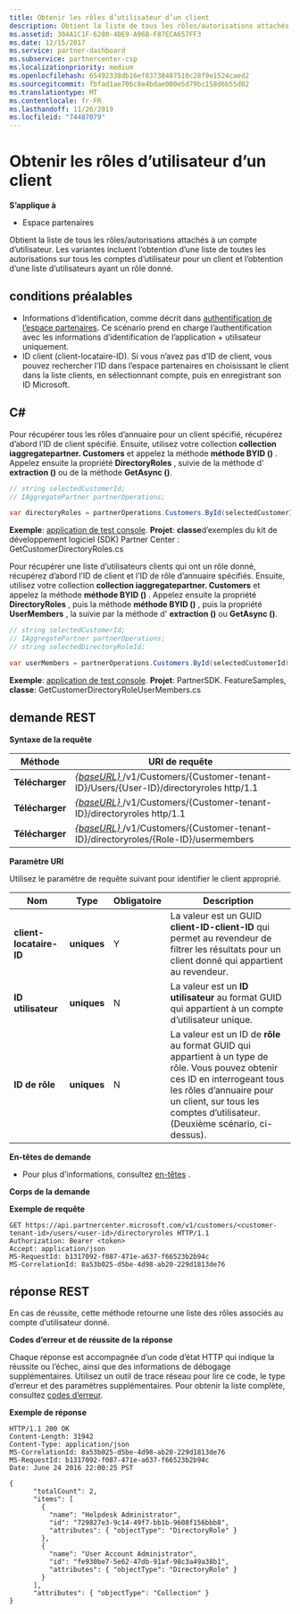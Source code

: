 ```yaml
---
title: Obtenir les rôles d’utilisateur d’un client
description: Obtient la liste de tous les rôles/autorisations attachés à un compte d’utilisateur. Les variantes incluent l’obtention d’une liste de toutes les autorisations sur tous les comptes d’utilisateur pour un client et l’obtention d’une liste d’utilisateurs ayant un rôle donné.
ms.assetid: 304A1C1F-6280-40E9-A96B-F87ECA657FF3
ms.date: 12/15/2017
ms.service: partner-dashboard
ms.subservice: partnercenter-csp
ms.localizationpriority: medium
ms.openlocfilehash: 65492338db16ef83738407510c28f9e1524caed2
ms.sourcegitcommit: fbfad1ae706c8e4bdae080e5d79bc158d6b55d02
ms.translationtype: MT
ms.contentlocale: fr-FR
ms.lasthandoff: 11/26/2019
ms.locfileid: "74487079"
---
```

# <a name="get-user-roles-for-a-customer"></a>Obtenir les rôles d’utilisateur d’un client


**S’applique à**

- Espace partenaires

Obtient la liste de tous les rôles/autorisations attachés à un compte d’utilisateur. Les variantes incluent l’obtention d’une liste de toutes les autorisations sur tous les comptes d’utilisateur pour un client et l’obtention d’une liste d’utilisateurs ayant un rôle donné.

## <a name="span-idprerequisitesspan-idprerequisitesspan-idprerequisitesprerequisites"></a><span id="Prerequisites"/><span id="prerequisites"/><span id="PREREQUISITES"/>conditions préalables


- Informations d’identification, comme décrit dans [authentification de l’espace partenaires](partner-center-authentication.md). Ce scénario prend en charge l’authentification avec les informations d’identification de l’application + utilisateur uniquement.
- ID client (client-locataire-ID). Si vous n’avez pas d’ID de client, vous pouvez rechercher l’ID dans l’espace partenaires en choisissant le client dans la liste clients, en sélectionnant compte, puis en enregistrant son ID Microsoft.

## <a name="span-idc_span-idc_c"></a><span id="C_"/><span id="c_"/>C#


Pour récupérer tous les rôles d’annuaire pour un client spécifié, récupérez d’abord l’ID de client spécifié. Ensuite, utilisez votre collection **collection iaggregatepartner. Customers** et appelez la méthode **méthode BYID ()** . Appelez ensuite la propriété **DirectoryRoles** , suivie de la méthode d' **extraction ()** ou de la méthode <strong>GetAsync ()</strong>.

``` csharp
// string selectedCustomerId;
// IAggregatePartner partnerOperations;

var directoryRoles = partnerOperations.Customers.ById(selectedCustomerId).DirectoryRoles.Get();
```

**Exemple**: [application de test console](console-test-app.md). **Projet**: **classe**d’exemples du kit de développement logiciel (SDK) Partner Center : GetCustomerDirectoryRoles.cs

Pour récupérer une liste d’utilisateurs clients qui ont un rôle donné, récupérez d’abord l’ID de client et l’ID de rôle d’annuaire spécifiés. Ensuite, utilisez votre collection **collection iaggregatepartner. Customers** et appelez la méthode **méthode BYID ()** . Appelez ensuite la propriété **DirectoryRoles** , puis la méthode **méthode BYID ()** , puis la propriété **UserMembers** , la suivie par la méthode d' **extraction ()** ou <strong>GetAsync ()</strong>.

``` csharp
// string selectedCustomerId;
// IAggregatePartner partnerOperations;
// string selectedDirectoryRoleId;

var userMembers = partnerOperations.Customers.ById(selectedCustomerId).DirectoryRoles.ById(selectedDirectoryRoleId).UserMembers.Get();
```

**Exemple**: [application de test console](console-test-app.md). **Projet**: PartnerSDK. FeatureSamples, **classe**: GetCustomerDirectoryRoleUserMembers.cs

## <a name="span-idrest_requestspan-idrest_requestspan-idrest_requestrest-request"></a><span id="REST_Request"/><span id="rest_request"/><span id="REST_REQUEST"/>demande REST


**Syntaxe de la requête**

| Méthode  | URI de requête                                                                                                           |
|---------|-----------------------------------------------------------------------------------------------------------------------|
| **Télécharger** | [ *{baseURL}* ](partner-center-rest-urls.md)/v1/Customers/{Customer-tenant-ID}/Users/{User-ID}/directoryroles http/1.1 |
| **Télécharger** | [ *{baseURL}* ](partner-center-rest-urls.md)/v1/Customers/{Customer-tenant-ID}/directoryroles http/1.1                 |
| **Télécharger** | [ *{baseURL}* ](partner-center-rest-urls.md)/v1/Customers/{Customer-tenant-ID}/directoryroles/{Role-ID}/usermembers    |

 

**Paramètre URI**

Utilisez le paramètre de requête suivant pour identifier le client approprié.

| Nom                   | Type     | Obligatoire | Description                                                                                                                                                                                                 |
|------------------------|----------|----------|-------------------------------------------------------------------------------------------------------------------------------------------------------------------------------------------------------------|
| **client-locataire-ID** | **uniques** | Y        | La valeur est un GUID **client-ID-client-ID** qui permet au revendeur de filtrer les résultats pour un client donné qui appartient au revendeur.                                                      |
| **ID utilisateur**            | **uniques** | N        | La valeur est un **ID utilisateur** au format GUID qui appartient à un compte d’utilisateur unique.                                                                                                                            |
| **ID de rôle**            | **uniques** | N        | La valeur est un ID de **rôle** au format GUID qui appartient à un type de rôle. Vous pouvez obtenir ces ID en interrogeant tous les rôles d’annuaire pour un client, sur tous les comptes d’utilisateur. (Deuxième scénario, ci-dessus). |

 

**En-têtes de demande**

- Pour plus d’informations, consultez [en-têtes](headers.md) .

**Corps de la demande**

**Exemple de requête**

```http
GET https://api.partnercenter.microsoft.com/v1/customers/<customer-tenant-id>/users/<user-id>/directoryroles HTTP/1.1
Authorization: Bearer <token>
Accept: application/json
MS-RequestId: b1317092-f087-471e-a637-f66523b2b94c
MS-CorrelationId: 8a53b025-d5be-4d98-ab20-229d1813de76
```

## <a name="span-idrest_responsespan-idrest_responsespan-idrest_responserest-response"></a><span id="REST_Response"/><span id="rest_response"/><span id="REST_RESPONSE"/>réponse REST


En cas de réussite, cette méthode retourne une liste des rôles associés au compte d’utilisateur donné.

**Codes d’erreur et de réussite de la réponse**

Chaque réponse est accompagnée d’un code d’état HTTP qui indique la réussite ou l’échec, ainsi que des informations de débogage supplémentaires. Utilisez un outil de trace réseau pour lire ce code, le type d’erreur et des paramètres supplémentaires. Pour obtenir la liste complète, consultez [codes d’erreur](error-codes.md).

**Exemple de réponse**

```http
HTTP/1.1 200 OK
Content-Length: 31942
Content-Type: application/json
MS-CorrelationId: 8a53b025-d5be-4d98-ab20-229d1813de76
MS-RequestId: b1317092-f087-471e-a637-f66523b2b94c
Date: June 24 2016 22:00:25 PST

{
      "totalCount": 2,
      "items": [
        {
          "name": "Helpdesk Administrator",
          "id": "729827e3-9c14-49f7-bb1b-9608f156bbb8",
          "attributes": { "objectType": "DirectoryRole" }
        },
        {
          "name": "User Account Administrator",
          "id": "fe930be7-5e62-47db-91af-98c3a49a38b1",
          "attributes": { "objectType": "DirectoryRole" }
        }
      ],
      "attributes": { "objectType": "Collection" }
}
```
